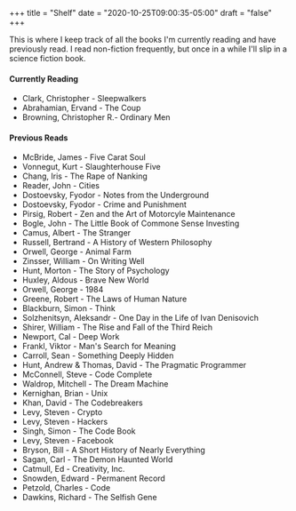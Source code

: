 +++
title = "Shelf"
date = "2020-10-25T09:00:35-05:00"
draft = "false"
+++

This is where I keep track of all the books I'm currently reading and have previously read. I read non-fiction frequently, but once in a while I'll slip in a science fiction book. 

#### Currently Reading
* Clark, Christopher - Sleepwalkers
* Abrahamian, Ervand - The Coup
* Browning, Christopher R.- Ordinary Men


#### Previous Reads
* McBride, James - Five Carat Soul
* Vonnegut, Kurt - Slaughterhouse Five
* Chang, Iris - The Rape of Nanking
* Reader, John - Cities
* Dostoevsky, Fyodor - Notes from the Underground
* Dostoevsky, Fyodor - Crime and Punishment
* Pirsig, Robert - Zen and the Art of Motorcyle Maintenance
* Bogle, John - The Little Book of Commone Sense Investing
* Camus, Albert - The Stranger
* Russell, Bertrand - A History of Western Philosophy
* Orwell, George - Animal Farm
* Zinsser, William - On Writing Well
* Hunt, Morton - The Story of Psychology
* Huxley, Aldous - Brave New World
* Orwell, George - 1984
* Greene, Robert - The Laws of Human Nature
* Blackburn, Simon - Think
* Solzhenitsyn, Aleksandr - One Day in the Life of Ivan Denisovich
* Shirer, William - The Rise and Fall of the Third Reich
* Newport, Cal - Deep Work
* Frankl, Viktor - Man's Search for Meaning
* Carroll, Sean - Something Deeply Hidden
* Hunt, Andrew & Thomas, David - The Pragmatic Programmer
* McConnell, Steve - Code Complete
* Waldrop, Mitchell - The Dream Machine
* Kernighan, Brian - Unix
* Khan, David - The Codebreakers
* Levy, Steven - Crypto
* Levy, Steven - Hackers
* Singh, Simon - The Code Book
* Levy, Steven - Facebook
* Bryson, Bill - A Short History of Nearly Everything
* Sagan, Carl - The Demon Haunted World
* Catmull, Ed - Creativity, Inc.
* Snowden, Edward - Permanent Record
* Petzold, Charles - Code
* Dawkins, Richard - The Selfish Gene
